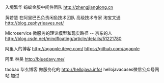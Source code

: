 
入境繁华  蚂蚁金服中间件团队
http://zhengjianglong.cn

黄若慧   在阿里巴巴负责闲鱼技术团队  高级技术专家   淘宝文通
http://blog.zephyrleaves.net/

Microservice 微服务的理论模型和现实路径 -- 京东的人
http://blog.csdn.net/mindfloating/article/details/51221780

阿里人的博客
http://agapple.iteye.com/ 
https://github.com/agapple

阿里 林昊
http://bluedavy.me/

taobao   毕玄博客   做服务化的
http://hellojava.info/
hellojavacases微信公众号网站  加过



